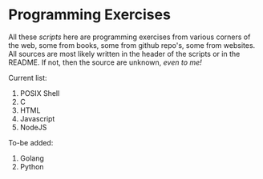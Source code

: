 # Programming Exercises

All these *scripts* here are programming exercises from various corners of 
the web, some from books, some from github repo's, some from websites. All 
sources are most likely written in the header of the scripts or in the README.
If not, then the source are unknown, *even to me!*

Current list:
1. POSIX Shell
1. C
1. HTML
1. Javascript
1. NodeJS

To-be added:
1. Golang
1. Python
